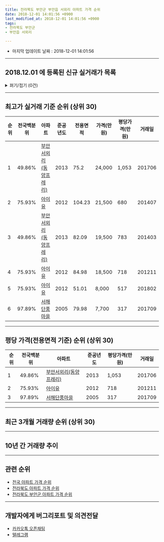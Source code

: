 ```yaml
---
title: 전라북도 부안군 부안읍 서외리 아파트 가격 순위
date: 2018-12-01 14:01:56 +0900
last_modified_at: 2018-12-01 14:01:56 +0900
tags:
- 전라북도 부안군
- 부안읍 서외리

---
```


* 마지막 업데이트 날짜 : 2018-12-01 14:01:56

---

## 2018.12.01 에 등록된 신규 실거래가 목록

<details>
<summary>펴기/접기 (0건)</summary>
<div markdown="1">

|아파트|전국백분위|준공년도|전용면적|가격(만원)|평당가격(만원)|거래일|
|---|---|---|---|---|---|---|
|없음|||||||


</div>
</details>

---

## 최고가 실거래 기준 순위 (상위 30)


|순위|전국백분위|아파트|준공년도|전용면적|가격(만원)|평당가격(만원)|거래일|
|---|---|---|---|---|---|---|---|
|1|49.86%|[부안서외리(동양프레리)](https://search.naver.com/search.naver?query=%EC%A0%84%EB%9D%BC%EB%B6%81%EB%8F%84+%EB%B6%80%EC%95%88%EA%B5%B0+%EB%B6%80%EC%95%88%EC%9D%8D+%EC%84%9C%EC%99%B8%EB%A6%AC+%EB%B6%80%EC%95%88%EC%84%9C%EC%99%B8%EB%A6%AC%28%EB%8F%99%EC%96%91%ED%94%84%EB%A0%88%EB%A6%AC%29)|2013|75.2|24,000|1,053|201706|
|2|75.93%|[아이유](https://search.naver.com/search.naver?query=%EC%A0%84%EB%9D%BC%EB%B6%81%EB%8F%84+%EB%B6%80%EC%95%88%EA%B5%B0+%EB%B6%80%EC%95%88%EC%9D%8D+%EC%84%9C%EC%99%B8%EB%A6%AC+%EC%95%84%EC%9D%B4%EC%9C%A0)|2012|104.23|21,500|680|201407|
|3|49.86%|[부안서외리(동양프레리)](https://search.naver.com/search.naver?query=%EC%A0%84%EB%9D%BC%EB%B6%81%EB%8F%84+%EB%B6%80%EC%95%88%EA%B5%B0+%EB%B6%80%EC%95%88%EC%9D%8D+%EC%84%9C%EC%99%B8%EB%A6%AC+%EB%B6%80%EC%95%88%EC%84%9C%EC%99%B8%EB%A6%AC%28%EB%8F%99%EC%96%91%ED%94%84%EB%A0%88%EB%A6%AC%29)|2013|82.09|19,500|783|201403|
|4|75.93%|[아이유](https://search.naver.com/search.naver?query=%EC%A0%84%EB%9D%BC%EB%B6%81%EB%8F%84+%EB%B6%80%EC%95%88%EA%B5%B0+%EB%B6%80%EC%95%88%EC%9D%8D+%EC%84%9C%EC%99%B8%EB%A6%AC+%EC%95%84%EC%9D%B4%EC%9C%A0)|2012|84.98|18,500|718|201211|
|5|75.93%|[아이유](https://search.naver.com/search.naver?query=%EC%A0%84%EB%9D%BC%EB%B6%81%EB%8F%84+%EB%B6%80%EC%95%88%EA%B5%B0+%EB%B6%80%EC%95%88%EC%9D%8D+%EC%84%9C%EC%99%B8%EB%A6%AC+%EC%95%84%EC%9D%B4%EC%9C%A0)|2012|51.01|8,000|517|201802|
|6|97.89%|[서해단풍마을](https://search.naver.com/search.naver?query=%EC%A0%84%EB%9D%BC%EB%B6%81%EB%8F%84+%EB%B6%80%EC%95%88%EA%B5%B0+%EB%B6%80%EC%95%88%EC%9D%8D+%EC%84%9C%EC%99%B8%EB%A6%AC+%EC%84%9C%ED%95%B4%EB%8B%A8%ED%92%8D%EB%A7%88%EC%9D%84)|2005|79.98|7,700|317|201709|


---

## 평당 가격(전용면적 기준) 순위 (상위 30)


|순위|전국백분위|아파트|준공년도|평당가격(만원)|거래일|
|---|---|---|---|---|---|
|1|49.86%|[부안서외리(동양프레리)](https://search.naver.com/search.naver?query=%EC%A0%84%EB%9D%BC%EB%B6%81%EB%8F%84+%EB%B6%80%EC%95%88%EA%B5%B0+%EB%B6%80%EC%95%88%EC%9D%8D+%EC%84%9C%EC%99%B8%EB%A6%AC+%EB%B6%80%EC%95%88%EC%84%9C%EC%99%B8%EB%A6%AC%28%EB%8F%99%EC%96%91%ED%94%84%EB%A0%88%EB%A6%AC%29)|2013|1,053|201706|
|2|75.93%|[아이유](https://search.naver.com/search.naver?query=%EC%A0%84%EB%9D%BC%EB%B6%81%EB%8F%84+%EB%B6%80%EC%95%88%EA%B5%B0+%EB%B6%80%EC%95%88%EC%9D%8D+%EC%84%9C%EC%99%B8%EB%A6%AC+%EC%95%84%EC%9D%B4%EC%9C%A0)|2012|718|201211|
|3|97.89%|[서해단풍마을](https://search.naver.com/search.naver?query=%EC%A0%84%EB%9D%BC%EB%B6%81%EB%8F%84+%EB%B6%80%EC%95%88%EA%B5%B0+%EB%B6%80%EC%95%88%EC%9D%8D+%EC%84%9C%EC%99%B8%EB%A6%AC+%EC%84%9C%ED%95%B4%EB%8B%A8%ED%92%8D%EB%A7%88%EC%9D%84)|2005|317|201709|


---

## 최근 3개월 거래량 순위 (상위 30)


<div style="width:100%;">
    <canvas id="deal_count_ranking" height="250"></canvas>
</div>


<script>
new Chart(document.getElementById("deal_count_ranking"), {
    type: 'horizontalBar',
    data: {
        labels: ['부안서외리(동양프레리)'],
        datasets: [{
            label: '실거래 수',
            data: [1],
            borderColor: "rgba(255, 0, 128, 1)",
            backgroundColor: "rgba(255, 0, 128, 0.5)",
            fill: false,
        }]
    },
    options: {
        responsive: true,
        title: {
            display: true,
            text: '최근 3개월 거래량 순위'
        },
        tooltips: {
            mode: 'index',
            intersect: false,
            callbacks: {
                title: function(tooltipItems, data) {
                    return "실거래 수:";
                },
                label: function(tooltipItem, data) {
                    return data.labels[tooltipItem.index] + ": " + tooltipItem.xLabel;
                }
            }
        },
        hover: {
            mode: 'nearest',
            intersect: true
        },
        scales: {
            xAxes: [{
                display: true,
                scaleLabel: {
                    display: true,
                    labelString: '실거래 수'
                },
                ticks: {
                    suggestedMin: 0,
                }
            }],
            yAxes: [{
                display: true,
                ticks: {
                    autoSkip: false,
                    callback: function(value, index, values) {
                        if (value.length > 15)
                            return value.substr(0, 13) + "...";
                        else
                            return value;
                    }
                },
                scaleLabel: {
                    display: false,
                }
            }]
        }
    }
});

</script>


---

## 10년 간 거래량 추이


<div style="width:100%;">
    <canvas id="deal_progress" height="250"></canvas>
</div>

<script>
new Chart(document.getElementById("deal_progress"), {
    type: 'line',
    data: {
        labels: ['200812','200901','200902','200903','200904','200905','200906','200907','200908','200909','200910','200911','200912','201001','201002','201003','201004','201005','201006','201007','201008','201009','201010','201011','201012','201101','201102','201103','201104','201105','201106','201107','201108','201109','201110','201111','201112','201201','201202','201203','201204','201205','201206','201207','201208','201209','201210','201211','201212','201301','201302','201303','201304','201305','201306','201307','201308','201309','201310','201311','201312','201401','201402','201403','201404','201405','201406','201407','201408','201409','201410','201411','201412','201501','201502','201503','201504','201505','201506','201507','201508','201509','201510','201511','201512','201601','201602','201603','201604','201605','201606','201607','201608','201609','201610','201611','201612','201701','201702','201703','201704','201705','201706','201707','201708','201709','201710','201711','201712','201801','201802','201803','201804','201805','201806','201807','201808','201809','201810','201811','201812'],
        datasets: [{
            label: '실거래 수',
            pointRadius: 1,
            data: [0, 0, 0, 0, 0, 0, 0, 0, 0, 0, 0, 0, 0, 0, 0, 0, 0, 0, 0, 0, 0, 0, 0, 0, 0, 0, 0, 0, 0, 0, 0, 0, 0, 0, 0, 0, 0, 0, 0, 0, 0, 0, 0, 0, 0, 0, 0, 2, 0, 0, 0, 1, 1, 0, 1, 2, 1, 0, 0, 2, 0, 1, 0, 1, 2, 2, 0, 1, 0, 0, 0, 0, 0, 0, 0, 4, 3, 5, 0, 2, 1, 1, 1, 1, 2, 2, 1, 0, 1, 1, 2, 1, 1, 0, 1, 1, 0, 1, 2, 2, 1, 0, 1, 0, 0, 2, 1, 0, 0, 1, 1, 1, 0, 0, 0, 0, 0, 0, 1, 0, 0],
            borderColor: "rgba(255, 201, 14, 1)",
            backgroundColor: "rgba(255, 201, 14, 0.5)",
            fill: true,
        }]
    },
    options: {
        responsive: true,
        title: {
            display: true,
            text: '10년간 거래량 추이'
        },
        tooltips: {
            mode: 'index',
            intersect: false,
        },
        hover: {
            mode: 'nearest',
            intersect: true
        },
        scales: {
            xAxes: [{
                display: true,
                scaleLabel: {
                    display: true,
                    labelString: '년/월'
                }
            }],
            yAxes: [{
                display: true,
                ticks: {
                    suggestedMin: 0,
                },
                scaleLabel: {
                    display: true,
                    labelString: '실거래 수'
                }
            }]
        }
    }
});

</script>


---

## 관련 순위

- [전국 아파트 가격 순위](https://inasie.github.io/apt-ranking/전국)
- [전라북도 아파트 가격 순위](https://inasie.github.io/apt-ranking/전라북도)
- [전라북도 부안군 아파트 가격 순위](https://inasie.github.io/apt-ranking/전라북도-부안군)


---

## 개발자에게 버그리포트 및 의견전달

- [카카오톡 오픈채팅](https://open.kakao.com/o/gLJUAP4)
- [텔레그램](https://t.me/inasie)


